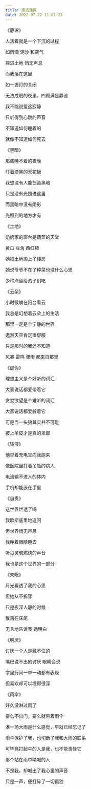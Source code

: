 ```yaml
---
title: 废话连篇
date: 2022-07-22 11:01:23
---
```


《静谧》

人活着就是一个下沉的过程

如雨滴 泥沙 和空气

摔进土地 悄无声息

而我落在这里

如一盏灯的关闭

无法成眠的夜里，四周满是静谧

我不能说爱这寂静

只听得到心跳的声音

不知道如何睡着的

就像不知道如何死去



《黑暗》

那些睡不着的夜晚

盯着漆黑的天花板

我想没有人能创造黑暗

只是没有光照进这里

而黑暗中没有阴影

光照到的地方才有



《土地》

奶奶家的窗台是蔬菜的天堂

黄瓜 豆角 西红柿

她把土地搬上了楼房

她说爷爷不在了种菜也没什么心思

少种点留给孩子们吃



《云朵》

小时候躺在阳台看云

我总是幻想着云朵上的生活

那里一定是个宁静的世界

遨游天空肯定很舒服

只是那时的我还不知道

风暴 雷鸣 骤雨 都来自那里



《虚伪》

理想主义是个好听的词汇

大家说话都爱带着它

贪婪欲望是个难听的词汇

大家说话都爱躲着它

可是当一头狼其实并不可耻

披上羊皮才是真的卑鄙



《输液》

他举着充电宝向我跑来

像医院里打着吊瓶的病人

电流输不进人的体内

手机却能嵌在手里



《自责》

这世界烂透了吗

我歇斯底里地追问

但世界悄无声息

我睁着眼睛睡去

听见灵魂燃烧的声音

我也是这个世界的一部分



《失眠》

月光看透了我的心思

但她从不拆穿

只是夜深人静的时候

散落在床尾

无言地告诉我 她明白



《明厌》

讨厌一个人是藏不住的

嘴巴说不出的讨厌 眼睛会说

字里行间一举一动都有表现

但喜欢却可以埋得很深



《雨伞》

好久没淋过雨了

要么不出门，要么就带着雨伞

淋一场大雨是什么感觉，早就已经忘记了

雨伞保护了我，也切断了我和大雨的联系

可毕竟打起伞的人是我，也不能责怪它

那个站在雨中呐喊的人

不是我。却喊出了我心里的声音

只是一声，便打碎了一切孤独

